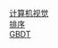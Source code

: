 
[计算机视觉](https://blog.csdn.net/Murray_/article/details/79952076)  
[排序](https://www.cnblogs.com/wxisme/p/5243631.html)  
[GBDT](https://www.cnblogs.com/pinard/p/6140514.html)  
